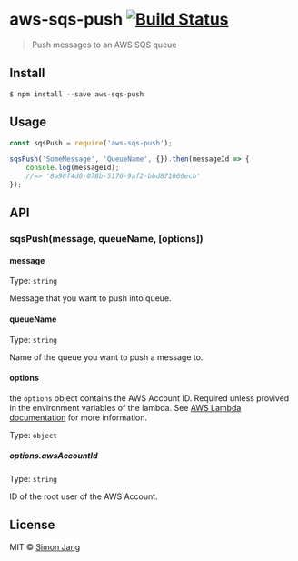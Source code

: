 # aws-sqs-push [![Build Status](https://travis-ci.org/SimonJang/aws-sqs-push.svg?branch=master)](https://travis-ci.org/SimonJang/aws-sqs-push)

> Push messages to an AWS SQS queue


## Install

```
$ npm install --save aws-sqs-push
```


## Usage

```js
const sqsPush = require('aws-sqs-push');

sqsPush('SomeMessage', 'QueueName', {}).then(messageId => {
    console.log(messageId);
    //=> '8a98f4d0-078b-5176-9af2-bbd871660ecb'
});
```


## API

### sqsPush(message, queueName, [options])

#### message


Type: `string`

Message that you want to push into queue.

#### queueName

Type: `string`

Name of the queue you want to push a message to.

#### options
the `options` object contains the AWS Account ID. Required unless provived in the environment variables of the lambda. See [AWS Lambda documentation](http://docs.aws.amazon.com/lambda/latest/dg/env_variables.html) for more information.

Type: `object`

##### options.awsAccountId

Type: `string`

ID of the root user of the AWS Account.

## License

MIT © [Simon Jang](https://github.com/SimonJang)
